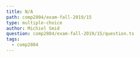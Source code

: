 ```yaml
---
title: N/A
path: comp2804/exam-fall-2019/15
type: multiple-choice
author: Michiel Smid
question: comp2804/exam-fall-2019/15/question.ts
tags:
  - comp2804
---
```

